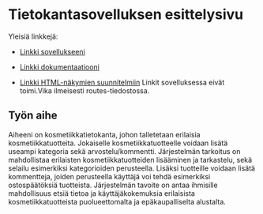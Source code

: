 # Tietokantasovelluksen esittelysivu

Yleisiä linkkejä:

* [Linkki sovellukseeni](http://pelsaara.users.cs.helsinki.fi/tsoha/)
* [Linkki dokumentaatiooni](https://github.com/pelsaara/Kosmetiikkatietokanta/blob/master/dokumentaatio.pdf)

* [Linkki HTML-näkymien suunnitelmiin](https://github.com/pelsaara/Kosmetiikkatietokanta/tree/master/app/views/suunnitelmat)
Linkit sovelluksessa eivät toimi.Vika ilmeisesti routes-tiedostossa.

## Työn aihe
Aiheeni on kosmetiikkatietokanta, johon talletetaan erilaisia kosmetiikkatuotteita. Jokaiselle kosmetiikkatuotteelle voidaan lisätä useampi kategoria sekä arvostelu/kommentti. Järjestelmän tarkoitus on mahdollistaa erilaisten kosmetiikkatuotteiden lisääminen ja tarkastelu, sekä selailu esimerkiksi kategorioiden perusteella. Lisäksi tuotteille voidaan lisätä kommentteja, joiden perusteella käyttäjä voi tehdä esimerkiksi ostospäätöksiä tuotteista. Järjestelmän tavoite on antaa ihmisille mahdollisuus etsiä tietoa ja käyttäjäkokemuksia erilaisista kosmetiikkatuotteista puolueettomalta ja epäkaupalliselta alustalta.

